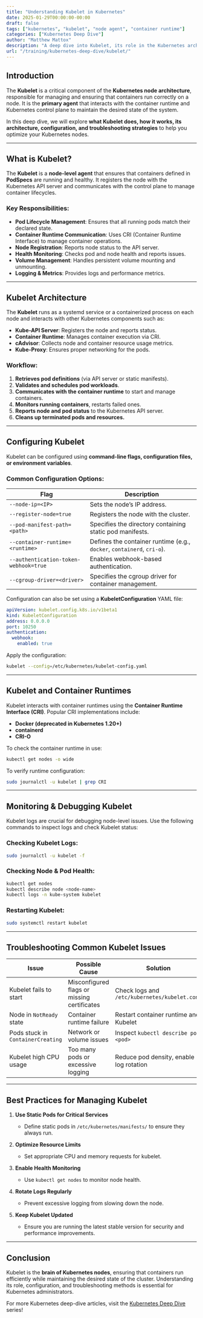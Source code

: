 ```yaml
---
title: "Understanding Kubelet in Kubernetes"
date: 2025-01-29T00:00:00-00:00
draft: false
tags: ["kubernetes", "kubelet", "node agent", "container runtime"]
categories: ["Kubernetes Deep Dive"]
author: "Matthew Mattox"
description: "A deep dive into Kubelet, its role in the Kubernetes architecture, and how it manages node-level operations."
url: "/training/kubernetes-deep-dive/kubelet/"
---
```


## Introduction

The **Kubelet** is a critical component of the **Kubernetes node architecture**, responsible for managing and ensuring that containers run correctly on a node. It is the **primary agent** that interacts with the container runtime and Kubernetes control plane to maintain the desired state of the system.

In this deep dive, we will explore **what Kubelet does, how it works, its architecture, configuration, and troubleshooting strategies** to help you optimize your Kubernetes nodes.

---

## What is Kubelet?

The **Kubelet** is a **node-level agent** that ensures that containers defined in **PodSpecs** are running and healthy. It registers the node with the Kubernetes API server and communicates with the control plane to manage container lifecycles.

### Key Responsibilities:
- **Pod Lifecycle Management**: Ensures that all running pods match their declared state.
- **Container Runtime Communication**: Uses CRI (Container Runtime Interface) to manage container operations.
- **Node Registration**: Reports node status to the API server.
- **Health Monitoring**: Checks pod and node health and reports issues.
- **Volume Management**: Handles persistent volume mounting and unmounting.
- **Logging & Metrics**: Provides logs and performance metrics.

---

## Kubelet Architecture

The **Kubelet** runs as a systemd service or a containerized process on each node and interacts with other Kubernetes components such as:

- **Kube-API Server**: Registers the node and reports status.
- **Container Runtime**: Manages container execution via CRI.
- **cAdvisor**: Collects node and container resource usage metrics.
- **Kube-Proxy**: Ensures proper networking for the pods.

### Workflow:
1. **Retrieves pod definitions** (via API server or static manifests).
2. **Validates and schedules pod workloads**.
3. **Communicates with the container runtime** to start and manage containers.
4. **Monitors running containers**, restarts failed ones.
5. **Reports node and pod status** to the Kubernetes API server.
6. **Cleans up terminated pods and resources.**

---

## Configuring Kubelet

Kubelet can be configured using **command-line flags, configuration files, or environment variables**.

### Common Configuration Options:
| Flag | Description |
|------|------------|
| `--node-ip=<IP>` | Sets the node’s IP address. |
| `--register-node=true` | Registers the node with the cluster. |
| `--pod-manifest-path=<path>` | Specifies the directory containing static pod manifests. |
| `--container-runtime=<runtime>` | Defines the container runtime (e.g., `docker`, `containerd`, `cri-o`). |
| `--authentication-token-webhook=true` | Enables webhook-based authentication. |
| `--cgroup-driver=<driver>` | Specifies the cgroup driver for container management. |

Configuration can also be set using a **KubeletConfiguration** YAML file:
```yaml
apiVersion: kubelet.config.k8s.io/v1beta1
kind: KubeletConfiguration
address: 0.0.0.0
port: 10250
authentication:
  webhook:
    enabled: true
```  
Apply the configuration:
```bash
kubelet --config=/etc/kubernetes/kubelet-config.yaml
```

---

## Kubelet and Container Runtimes

Kubelet interacts with container runtimes using the **Container Runtime Interface (CRI)**. Popular CRI implementations include:
- **Docker (deprecated in Kubernetes 1.20+)**
- **containerd**
- **CRI-O**

To check the container runtime in use:
```bash
kubectl get nodes -o wide
```

To verify runtime configuration:
```bash
sudo journalctl -u kubelet | grep CRI
```

---

## Monitoring & Debugging Kubelet

Kubelet logs are crucial for debugging node-level issues. Use the following commands to inspect logs and check Kubelet status:

### Checking Kubelet Logs:
```bash
sudo journalctl -u kubelet -f
```

### Checking Node & Pod Health:
```bash
kubectl get nodes
kubectl describe node <node-name>
kubectl logs -n kube-system kubelet
```

### Restarting Kubelet:
```bash
sudo systemctl restart kubelet
```

---

## Troubleshooting Common Kubelet Issues

| Issue | Possible Cause | Solution |
|-------|---------------|----------|
| Kubelet fails to start | Misconfigured flags or missing certificates | Check logs and `/etc/kubernetes/kubelet.conf` |
| Node in `NotReady` state | Container runtime failure | Restart container runtime and Kubelet |
| Pods stuck in `ContainerCreating` | Network or volume issues | Inspect `kubectl describe pod <pod>` |
| Kubelet high CPU usage | Too many pods or excessive logging | Reduce pod density, enable log rotation |

---

## Best Practices for Managing Kubelet

1. **Use Static Pods for Critical Services**
   - Define static pods in `/etc/kubernetes/manifests/` to ensure they always run.

2. **Optimize Resource Limits**
   - Set appropriate CPU and memory requests for kubelet.

3. **Enable Health Monitoring**
   - Use `kubectl get nodes` to monitor node health.

4. **Rotate Logs Regularly**
   - Prevent excessive logging from slowing down the node.

5. **Keep Kubelet Updated**
   - Ensure you are running the latest stable version for security and performance improvements.

---

## Conclusion

Kubelet is the **brain of Kubernetes nodes**, ensuring that containers run efficiently while maintaining the desired state of the cluster. Understanding its role, configuration, and troubleshooting methods is essential for Kubernetes administrators.

For more Kubernetes deep-dive articles, visit the [Kubernetes Deep Dive](https://support.tools/categories/kubernetes-deep-dive/) series!

